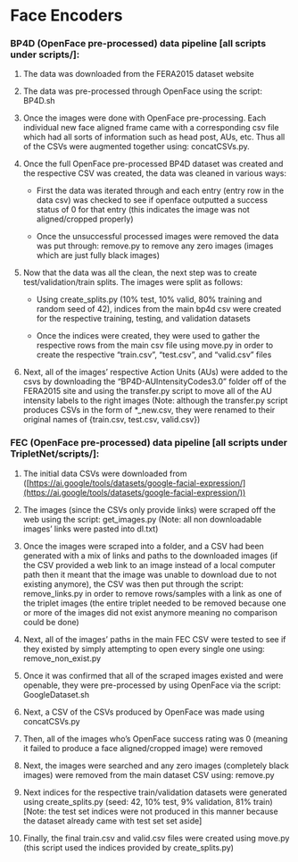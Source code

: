 # Face Encoders

### BP4D (OpenFace pre-processed) data pipeline [all scripts under scripts/]:
1.  The data was downloaded from the FERA2015 dataset website
2.  The data was pre-processed through OpenFace using the script: BP4D.sh
3.  Once the images were done with OpenFace pre-processing. Each individual new face aligned frame came with a corresponding csv file which had all sorts of information such as head post, AUs, etc. Thus all of the CSVs were augmented together using: concatCSVs.py.
4.  Once the full OpenFace pre-processed BP4D dataset was created and the respective CSV was created, the data was cleaned in various ways:
	-	First the data was iterated through and each entry (entry row in the data csv) was checked to see if openface outputted a success status of 0 for that entry (this indicates the image was not aligned/cropped properly)
    
	-	Once the unsuccessful processed images were removed the data was put through: remove.py to remove any zero images (images which are just fully black images)
    

5.  Now that the data was all the clean, the next step was to create test/validation/train splits. The images were split as follows:
    
	-	Using create_splits.py (10% test, 10% valid, 80% training and random seed of 42), indices from the main bp4d csv were created for the respective training, testing, and validation datasets
    
	-	Once the indices were created, they were used to gather the respective rows from the main csv file using move.py in order to create the respective “train.csv”, “test.csv”, and “valid.csv” files
    

6. Next, all of the images’ respective Action Units (AUs) were added to the csvs by downloading the “BP4D-AUIntensityCodes3.0” folder off of the FERA2015 site and using the transfer.py script to move all of the AU intensity labels to the right images (Note: although the transfer.py script produces CSVs in the form of *_new.csv, they were renamed to their original names of {train.csv, test.csv, valid.csv})

### FEC (OpenFace pre-processed) data pipeline [all scripts under TripletNet/scripts/]:
1.  The initial data CSVs were downloaded from ([https://ai.google/tools/datasets/google-facial-expression/](https://ai.google/tools/datasets/google-facial-expression/))
    
2.  The images (since the CSVs only provide links) were scraped off the web using the script: get_images.py (Note: all non downloadable images’ links were pasted into dl.txt)
    
3.  Once the images were scraped into a folder, and a CSV had been generated with a mix of links and paths to the downloaded images (if the CSV provided a web link to an image instead of a local computer path then it meant that the image was unable to download due to not existing anymore), the CSV was then put through the script: remove_links.py in order to remove rows/samples with a link as one of the triplet images (the entire triplet needed to be removed because one or more of the images did not exist anymore meaning no comparison could be done)
    
4.  Next, all of the images’ paths in the main FEC CSV were tested to see if they existed by simply attempting to open every single one using: remove_non_exist.py
    
5.  Once it was confirmed that all of the scraped images existed and were openable, they were pre-processed by using OpenFace via the script: GoogleDataset.sh
    
6.  Next, a CSV of the CSVs produced by OpenFace was made using concatCSVs.py
    
7.  Then, all of the images who’s OpenFace success rating was 0 (meaning it failed to produce a face aligned/cropped image) were removed
    
8.  Next, the images were searched and any zero images (completely black images) were removed from the main dataset CSV using: remove.py
    
9.  Next indices for the respective train/validation datasets were generated using create_splits.py (seed: 42, 10% test, 9% validation, 81% train) [Note: the test set indices were not produced in this manner because the dataset already came with test set set aside]
    
10.  Finally, the final train.csv and valid.csv files were created using move.py (this script used the indices provided by create_splits.py)
